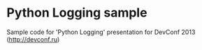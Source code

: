 Python Logging sample
=======
Sample code for 'Python Logging' presentation for DevConf 2013 (http://devconf.ru)

